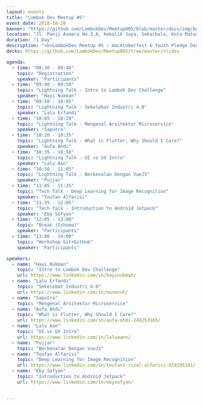 ```yaml
---
layout: events
title: "Lombok Dev Meetup #5"
event_date: 2018-10-28
banner: "https://github.com/LombokDev/Meetup005/blob/master/docs/img/bgslides/9-1.jpg?raw=true"
location: "Jl. Panji Asmara No.3,A, Kekalik Jaya, Sekarbela, Kota Mataram, Nusa Tenggara Barat"
duration: "1 Day"
description: "<b>LombokDev Meetup #5 – Hacktoberfest & Youth Pledge Day Special</b><br>This meetup is extra special as it coincides with Hacktoberfest and Indonesia’s Youth Pledge Day! We’ll celebrate by coding together and making pull requests. Don’t worry if you’re new to Git and GitHub—there will be a short workshop to get you started."
decks: https://github.com/LombokDev/Meetup005/tree/master/slides

agenda:
  - time: "08:30 - 09:40"
    topic: "Registration"
    speaker: "Participants"
  - time: "09:40 - 09:50"
    topic: "Lightning Talk - Intro to Lombok Dev Challenge"
    speaker: "Hayi Nukman"
  - time: "09:50 - 10:05"
    topic: "Lightning Talk - Sekelebat Industri 4.0"
    speaker: "Lalu Erfandi"
  - time: "10:05 - 10:20"
    topic: "Lightning Talk - Mengenal Arsitektur Microservice"
    speaker: "Saputra"
  - time: "10:20 - 10:35"
    topic: "Lightning Talk - What is Flutter, Why Should I Care?"
    speaker: "Aufa Ahdi"
  - time: "10:35 - 10:50"
    topic: "Lightning Talk - UI vs UX Intro"
    speaker: "Lalu Aan"
  - time: "10:50 - 11:05"
    topic: "Lightning Talk - Berkenalan Dengan VueJS"
    speaker: "Pujjar"
  - time: "11:05 - 11:35"
    topic: "Tech Talk - Deep Learning for Image Recognition"
    speaker: "Toufan Alfarisi"
  - time: "11:35 - 12:05"
    topic: "Tech Talk - Introduction to Android Jetpack"
    speaker: "Eby Sofyan"
  - time: "12:05 - 13:00"
    topic: "Break (Ishoma)"
    speaker: "Participants"
  - time: "13:00 - 14:00"
    topic: "Workshop Git+GitHub"
    speaker: "Participants"

speakers:
  - name: "Hayi Nukman"
    topic: "Intro to Lombok Dev Challenge"
    url: https://www.linkedin.com/in/hayinukman/
  - name: "Lalu Erfandi"
    topic: "Sekelebat Industri 4.0"
    url: https://www.linkedin.com/in/nunenuh/
  - name: "Saputra"
    topic: "Mengenal Arsitektur Microservice"
  - name: "Aufa Ahdi"
    topic: "What is Flutter, Why Should I Care?"
    url: https://www.linkedin.com/in/aufa-ahdi-249253165/
  - name: "Lalu Aan"
    topic: "UI vs UX Intro"
    url: https://www.linkedin.com/in/laluaann/
  - name: "Pujjar"
    topic: "Berkenalan Dengan VueJS"
  - name: "Toufan Alfarisi"
    topic: "Deep Learning for Image Recognition"
    url: https://www.linkedin.com/in/toufani-rizal-alfarisi-819195101/
  - name: "Eby Sofyan"
    topic: "Introduction to Android Jetpack"
    url: https://www.linkedin.com/in/ebysofyan/


---
```

